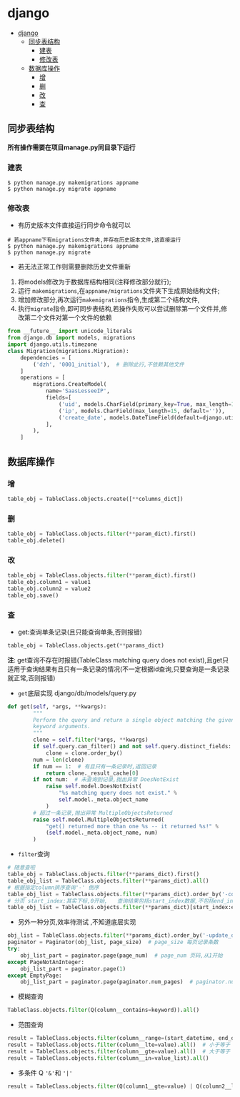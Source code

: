 # django

<!-- TOC -->

- [django](#django)
    - [同步表结构](#同步表结构)
        - [建表](#建表)
        - [修改表](#修改表)
    - [数据库操作](#数据库操作)
        - [增](#增)
        - [删](#删)
        - [改](#改)
        - [查](#查)

<!-- /TOC -->

## 同步表结构
**所有操作需要在项目manage.py同目录下运行**
### 建表
```
$ python manage.py makemigrations appname
$ python manage.py migrate appname
```
###  修改表
* 有历史版本文件直接运行同步命令就可以
```
# 若appname下有migrations文件夹,并存在历史版本文件,这直接运行
$ python manage.py makemigrations appname
$ python manage.py migrate
```
* 若无法正常工作则需要删除历史文件重新
1. 将models修改为于数据库结构相同(注释修改部分就行);
2. 运行 `makemigrations`,在`appname/migrations`文件夹下生成原始结构文件;
3. 增加修改部分,再次运行`makemigrations`指令,生成第二个结构文件,
4. 执行`migrate`指令,即可同步表结构,若操作失败可以尝试删除第一个文件并,修改第二个文件对第一个文件的依赖
```python
from __future__ import unicode_literals
from django.db import models, migrations
import django.utils.timezone
class Migration(migrations.Migration):
    dependencies = [
        ('dzh', '0001_initial'),  # 删除此行,不依赖其他文件
    ]
    operations = [
        migrations.CreateModel(
            name='SaasLesseeIP',
            fields=[
                ('uid', models.CharField(primary_key=True, max_length=16, serialize=False)),
                ('ip', models.CharField(max_length=15, default='')),
                ('create_date', models.DateTimeField(default=django.utils.timezone.now)),
            ],
        ),
    ]
```

## 数据库操作

### 增
```python
table_obj = TableClass.objects.create([**columns_dict])
```

### 删
```python
table_obj = TableClass.objects.filter(**param_dict).first()
table_obj.delete()
```

### 改
```python
table_obj = TableClass.objects.filter(**param_dict).first()
table_obj.column1 = value1
table_obj.column2 = value2
table_obj.save()
```

### 查
* get:查询单条记录(且只能查询单条,否则报错)
```python
table_obj = TableClass.objects.get(**params_dict)
```

**注**: get查询不存在时报错(TableClass matching query does not exist),且get只适用于查询结果有且只有一条记录的情况(不一定根据id查询,只要查询是一条记录就正常,否则报错)
* `get`底层实现 django/db/models/query.py
```python
def get(self, *args, **kwargs):
        """
        Perform the query and return a single object matching the given
        keyword arguments.
        """
        clone = self.filter(*args, **kwargs)
        if self.query.can_filter() and not self.query.distinct_fields:
            clone = clone.order_by()
        num = len(clone)
        if num == 1:  # 有且只有一条记录时,返回记录
            return clone._result_cache[0]
        if not num:  # 未查询到记录,抛出异常 DoesNotExist
            raise self.model.DoesNotExist(
                "%s matching query does not exist." %
                self.model._meta.object_name
            )
        # 超过一条记录,抛出异常 MultipleObjectsReturned
        raise self.model.MultipleObjectsReturned(
            "get() returned more than one %s -- it returned %s!" %
            (self.model._meta.object_name, num)
        )
```

* `filter`查询  
```python
# 随意查啦
table_obj = TableClass.objects.filter(**params_dict).first()
table_obj_list = TableClass.objects.filter(**params_dict).all()
# 根据指定column排序查询'-' 倒序
table_obj_list = TableClass.objects.filter(**params_dict).order_by('-column').all()
# 分页 start_index:其实下标,0开始,   查询结果包括start_index数据,不包括end_index数据
table_obj_list = TableClass.objects.filter(**params_dict)[start_index:end_index]
```

* 另外一种分页,效率待测试 ,不知道底层实现
```python
obj_list = TableClass.objects.filter(**params_dict).order_by('-update_datetime')
paginator = Paginator(obj_list, page_size)  # page_size 每页记录条数
try:
    obj_list_part = paginator.page(page_num)  # page_num 页码,从1开始
except PageNotAnInteger:
    obj_list_part = paginator.page(1)
except EmptyPage:
    obj_list_part = paginator.page(paginator.num_pages)  # paginator.numpages 获取最后一页
```

* 模糊查询
```python
TableClass.objects.filter(Q(column__contains=keyword)).all()
```

* 范围查询
```python
result = TableClass.objects.filter(column__range=(start_datetime, end_datetime)).all()  ## 包含头尾
result = TableClass.objects.filter(column__lte=value).all()  # 小于等于
result = TableClass.objects.filter(column__gte=value).all()  # 大于等于
result = TableClass.objects.filter(column__in=value_list).all()
```

* 多条件 Q `'&'`和 `'|'`
```python
result = TableClass.objects.filter(Q(column1__gte=value) | Q(column2__lt=value)).all()
```